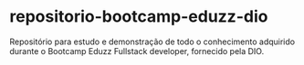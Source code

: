 # repositorio-bootcamp-eduzz-dio
Repositório para estudo e demonstração de todo o conhecimento adquirido durante o Bootcamp Eduzz Fullstack developer, fornecido pela DIO.
